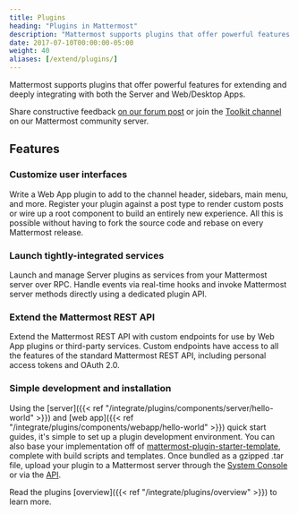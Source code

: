 ```yaml
---
title: Plugins
heading: "Plugins in Mattermost"
description: "Mattermost supports plugins that offer powerful features for extending and deeply integrating with both the Server and Web/Desktop Apps."
date: 2017-07-10T00:00:00-05:00
weight: 40
aliases: [/extend/plugins/]
---
```


Mattermost supports plugins that offer powerful features for extending and deeply integrating with both the Server and Web/Desktop Apps.

Share constructive feedback [on our forum post](https://forum.mattermost.com/t/plugin-system-upgrade-in-mattermost-5-2/5498) or join the [Toolkit channel](https://community.mattermost.com/core/channels/developer-toolkit) on our Mattermost community server.

## Features

### Customize user interfaces

Write a Web App plugin to add to the channel header, sidebars, main menu, and more. Register your plugin against a post type to render custom posts or wire up a root component to build an entirely new experience. All this is possible without having to fork the source code and rebase on every Mattermost release.

### Launch tightly-integrated services

Launch and manage Server plugins as services from your Mattermost server over RPC. Handle events via real-time hooks and invoke Mattermost server methods directly using a dedicated plugin API.

### Extend the Mattermost REST API

Extend the Mattermost REST API with custom endpoints for use by Web App plugins or third-party services. Custom endpoints have access to all the features of the standard Mattermost REST API, including personal access tokens and OAuth 2.0.

### Simple development and installation

Using the [server]({{< ref "/integrate/plugins/components/server/hello-world" >}}) and [web app]({{< ref "/integrate/plugins/components/webapp/hello-world" >}}) quick start guides, it's simple to set up a plugin development environment. You can also base your implementation off of [mattermost-plugin-starter-template](https://github.com/mattermost/mattermost-plugin-starter-template), complete with build scripts and templates. Once bundled as a gzipped .tar file, upload your plugin to a Mattermost server through the [System Console](https://developers.mattermost.com/integrate/admin-guide/admin-plugins-beta/) or via the [API](https://api.mattermost.com/#tag/plugins).

Read the plugins [overview]({{< ref "/integrate/plugins/overview" >}}) to learn more.
